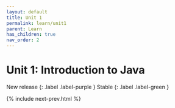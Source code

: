 ```yaml
---
layout: default
title: Unit 1
permalink: learn/unit1
parent: Learn
has_children: true
nav_order: 2
---
```


# Unit 1: Introduction to Java

<!-- prettier-ignore-start -->

New release
{: .label .label-purple }
Stable
{: .label .label-green }

<!-- prettier-ignore-end -->

{% include next-prev.html %}
